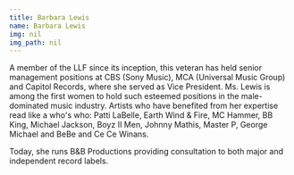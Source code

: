 ```yaml
---
title: Barbara Lewis
name: Barbara Lewis
img: nil
img_path: nil
---
```


A member of the LLF since its inception, this veteran has held senior
management positions at CBS (Sony Music), MCA (Universal Music Group) and
Capitol Records, where she served as Vice President. Ms. Lewis is among the
first women to hold such esteemed positions in the male-dominated music
industry. Artists who have benefited from her expertise read like a who&#39;s who:
Patti LaBelle, Earth Wind &amp; Fire, MC Hammer, BB King, Michael Jackson, Boyz
II Men, Johnny Mathis, Master P, George Michael and BeBe and Ce Ce Winans.

Today, she runs B&amp;B Productions providing consultation to both major and
independent record labels.
